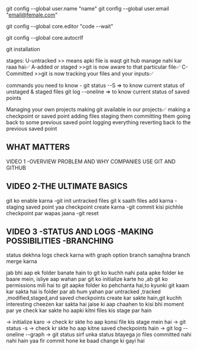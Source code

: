 <!-- //Locally manage our work related to code etc. -->

git config --global user.name "name"
git config --global user.email "email@female.com"

git config --global core.editor "code --wait" 

git config --global core.autocrlf 


git installation

stages:
U-untracked >> means apki file is waqt git hub manage nahi kar raaa hai✅
A-added or staged >>git is now aware to that particular file✅
C-Committed >>git is now tracking your files and your inputs✅

commands you need to know -
git status --S => to know current status of unstaged & staged files
git log --oneline => to know current status of saved points

Managing your own projects 
making git available in our projects✅
making a checkpoint or saved point
    adding files
    staging them
    committing them
going back to some previous saved point
    logging everything 
    reverting back to the previous saved point 


WHAT MATTERS
-----------------------------------------------------------
VIDEO 1 -OVERVIEW
PROBLEM AND WHY COMPANIES USE GIT AND GITHUB


VIDEO 2-THE ULTIMATE BASICS
-----------------------------------------------------------
git ko enable karna -git init
untracked files
git k saath files add karna -staging
saved point yaa checkpoint create karna -git commit
kisi pichhle checkpoint par wapas jaana -git reset

VIDEO 3 -STATUS AND LOGS -MAKING POSSIBILITIES -BRANCHING
-----------------------------------------------------------
status dekhna 
logs check karna with graph option 
branch samajhna
branch merge karna 

jab bhi aap ek folder banate hain to git ko kuchh nahi pata apke folder ke baare mein,
isliye aap wahan par git ko initialize karte ho ,ab git ko permissions mili hai to
git aapke folder ko pehchanta hai,to kyunki git kaam kar sakta hai is folder par ab hum yahan par
untracked ,tracked ,modified,staged,and saved checkpoints create kar sakte hain,git kuchh interesting cheezen kar sakta hai jaise ki aap chaahen to kisi bhi moment par ye check kar sakte ho aapki kitni files kis stage par hain 

-> initialize karo
-> check kr skte ho aap konsi file kis stage mein hai -> git status -s
-> check kr skte ho aap kitne saved checkpoints hain -> git log --oneline --graph
-> git status sirf unka status btayega jo files committed nahi nahi hain yaa fir commit hone ke baad change ki gayi hai
